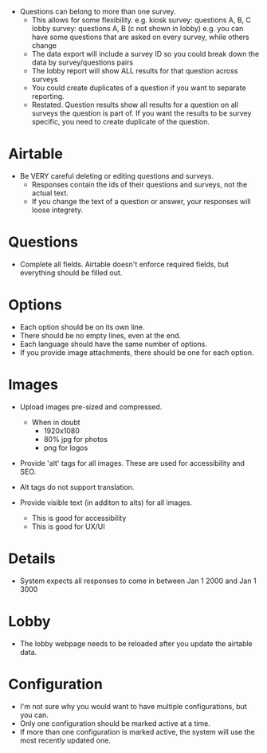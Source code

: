 - Questions can belong to more than one survey.
  - This allows for some flexibility.
    e.g.
    kiosk survey: questions A, B, C
    lobby survey: questions A, B (c not shown in lobby)
    e.g.
    you can have some questions that are asked on every survey, while others change
  - The data export will include a survey ID so you could break down the data by survey/questions pairs
  - The lobby report will show ALL results for that question across surveys
  - You could create duplicates of a question if you want to separate reporting.
  - Restated. Question results show all results for a question on all surveys the question is part of. If you want the results to be survey specific, you need to create duplicate of the question.

# Airtable

- Be VERY careful deleting or editing questions and surveys.
  - Responses contain the ids of their questions and surveys, not the actual text.
  - If you change the text of a question or answer, your responses will loose integrety.

# Questions

- Complete all fields. Airtable doesn't enforce required fields, but everything should be filled out.

# Options

- Each option should be on its own line.
- There should be no empty lines, even at the end.
- Each language should have the same number of options.
- If you provide image attachments, there should be one for each option.

# Images

- Upload images pre-sized and compressed.

  - When in doubt
    - 1920x1080
    - 80% jpg for photos
    - png for logos

- Provide 'alt' tags for all images. These are used for accessibility and SEO.
- Alt tags do not support translation.

- Provide visible text (in additon to alts) for all images.
  - This is good for accessibility
  - This is good for UX/UI

# Details

- System expects all responses to come in between Jan 1 2000 and Jan 1 3000

# Lobby

- The lobby webpage needs to be reloaded after you update the airtable data.

# Configuration

- I'm not sure why you would want to have multiple configurations, but you can.
- Only one configuration should be marked active at a time.
- If more than one configuration is marked active, the system will use the most recently updated one.
